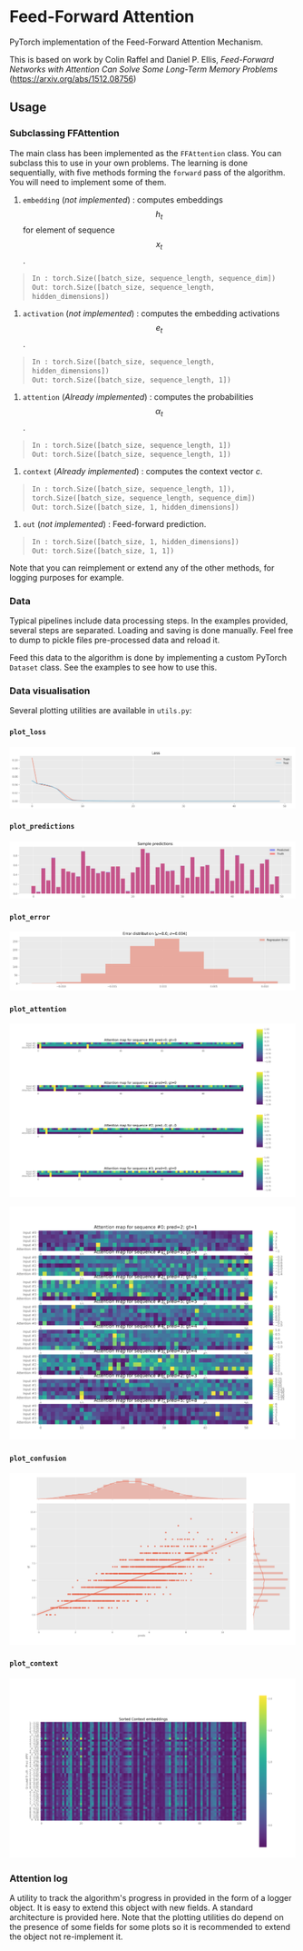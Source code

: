 # Feed-Forward Attention

PyTorch implementation of the Feed-Forward Attention Mechanism.

This is based on work by Colin Raffel and Daniel P. Ellis, *Feed-Forward Networks with Attention Can Solve Some Long-Term Memory Problems* (https://arxiv.org/abs/1512.08756)

## Usage

### Subclassing FFAttention

The main class has been implemented as the `FFAttention` class. You can subclass this to use in your own problems. The learning is done sequentially, with five methods forming the `forward` pass of the algorithm. You will need to implement some of them.

1. `embedding` (*not implemented*) : computes embeddings $$h_t$$ for element of sequence $$x_t$$. 

>     In : torch.Size([batch_size, sequence_length, sequence_dim])
>     Out: torch.Size([batch_size, sequence_length, hidden_dimensions])

1. `activation` (*not implemented*) : computes the embedding activations $$e_t$$.

>     In : torch.Size([batch_size, sequence_length, hidden_dimensions])
>     Out: torch.Size([batch_size, sequence_length, 1])

1. `attention` (*Already implemented*) : computes the probabilities $$\alpha_t$$.

> ```
> In : torch.Size([batch_size, sequence_length, 1])
> Out: torch.Size([batch_size, sequence_length, 1])
> ```

1. `context` (*Already implemented*) : computes the context vector $c$.

>     In : torch.Size([batch_size, sequence_length, 1]), torch.Size([batch_size, sequence_length, sequence_dim])
>     Out: torch.Size([batch_size, 1, hidden_dimensions])

1. `out` (*not implemented*) : Feed-forward prediction.

>     In : torch.Size([batch_size, 1, hidden_dimensions])
>     Out: torch.Size([batch_size, 1, 1])

Note that you can reimplement or extend any of the other methods, for logging purposes for example.

### Data

Typical pipelines include data processing steps. In the examples provided, several steps are separated. Loading and saving is done manually. Feel free to dump to pickle files pre-processed data and reload it.

Feed this data to the algorithm is done by implementing a custom PyTorch `Dataset` class. See the examples to see how to use this.

### Data visualisation

Several plotting utilities are available in `utils.py`:

#### `plot_loss`

![context](./res/img/plot_loss.png)

#### `plot_predictions`

![context](./res/img/plot_prediction.png)

#### `plot_error`

![context](./res/img/plot_errors.png)

#### `plot_attention`

![Plot attention 1](./res/img/plot_attention.png)

![plot attention 2](./res/img/plot_attention2.png)

#### `plot_confusion`

![Confusion](./res/img/plot_confusion.png)

#### `plot_context`

![context](./res/img/plot_context.png)

### Attention log

A utility to track the algorithm's progress in provided in the form of a logger object. It is easy to extend this object with new fields. A standard architecture is provided here. Note that the plotting utilities do depend on the presence of some fields for some plots so it is recommended to extend the object not re-implement it. 